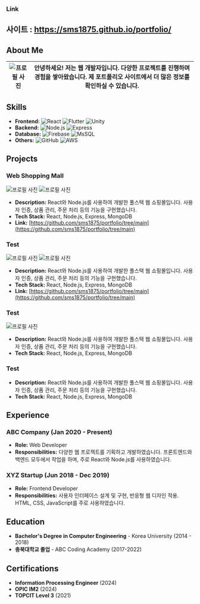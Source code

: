 ### Link
## 사이트 : https://sms1875.github.io/portfolio/

## About Me

| ![프로필 사진](https://placehold.co/160x200.jpg) | 안녕하세요! 저는 웹 개발자입니다. 다양한 프로젝트를 진행하며 경험을 쌓아왔습니다. 제 포트폴리오 사이트에서 더 많은 정보를 확인하실 수 있습니다. |
| ------------------------------------------------ | ----------------------------------------------------------------------------------------------------------------------------------------------- |

## Skills

- **Frontend:** ![React](https://img.shields.io/badge/React-61DAFB?style=flat&logo=react&logoColor=white) ![Flutter](https://img.shields.io/badge/Flutter-02569B?style=flat&logo=flutter&logoColor=white) ![Unity](https://img.shields.io/badge/Unity-100000?style=flat&logo=unity&logoColor=white)
- **Backend:** ![Node.js](https://img.shields.io/badge/Node.js-339933?style=flat&logo=node.js&logoColor=white) ![Express](https://img.shields.io/badge/Express.js-000000?style=flat&logo=express&logoColor=white)
- **Database:** ![Firebase](https://img.shields.io/badge/Firebase-FFCA28?style=flat&logo=firebase&logoColor=black) ![MsSQL](https://img.shields.io/badge/MsSQL-CC2927?style=flat&logo=microsoftsqlserver&logoColor=white)
- **Others:** ![GitHub](https://img.shields.io/badge/GitHub-181717?style=flat&logo=github&logoColor=white) ![AWS](https://img.shields.io/badge/AWS-232F3E?style=flat&logo=amazonaws&logoColor=white)

## Projects

### Web Shopping Mall
![프로필 사진](https://placehold.co/160x200.jpg) ![프로필 사진](https://placehold.co/160x200.jpg) 
- **Description:** React와 Node.js를 사용하여 개발한 풀스택 웹 쇼핑몰입니다. 사용자 인증, 상품 관리, 주문 처리 등의 기능을 구현했습니다.
- **Tech Stack:** React, Node.js, Express, MongoDB
- **Link:** [https://github.com/sms1875/portfolio/tree/main](https://github.com/sms1875/portfolio/tree/main)

### Test
![프로필 사진](https://placehold.co/160x200.jpg) ![프로필 사진](https://placehold.co/160x200.jpg) 
- **Description:** React와 Node.js를 사용하여 개발한 풀스택 웹 쇼핑몰입니다. 사용자 인증, 상품 관리, 주문 처리 등의 기능을 구현했습니다.
- **Tech Stack:** React, Node.js, Express, MongoDB
- **Link:** [https://github.com/sms1875/portfolio/tree/main](https://github.com/sms1875/portfolio/tree/main)

### Test
![프로필 사진](https://placehold.co/160x200.jpg) 
- **Description:** React와 Node.js를 사용하여 개발한 풀스택 웹 쇼핑몰입니다. 사용자 인증, 상품 관리, 주문 처리 등의 기능을 구현했습니다.
- **Tech Stack:** React, Node.js, Express, MongoDB

### Test
- **Description:** React와 Node.js를 사용하여 개발한 풀스택 웹 쇼핑몰입니다. 사용자 인증, 상품 관리, 주문 처리 등의 기능을 구현했습니다.
- **Tech Stack:** React, Node.js, Express, MongoDB

## Experience

### ABC Company (Jan 2020 - Present)

- **Role:** Web Developer
- **Responsibilities:** 다양한 웹 프로젝트를 기획하고 개발하였습니다. 프론트엔드와 백엔드 모두에서 작업을 하며, 주로 React와 Node.js를 사용하였습니다.

### XYZ Startup (Jun 2018 - Dec 2019)

- **Role:** Frontend Developer
- **Responsibilities:** 사용자 인터페이스 설계 및 구현, 반응형 웹 디자인 적용. HTML, CSS, JavaScript를 주로 사용하였습니다.

## Education

- **Bachelor's Degree in Computer Engineering** - Korea University (2014 - 2018)
- **충북대학교 졸업** - ABC Coding Academy (2017-2022)

## Certifications

- **Information Processing Engineer** (2024)
- **OPIC IM2** (2024)
- **TOPCIT Level 3** (2021)
